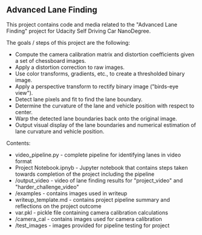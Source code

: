 ## Advanced Lane Finding

This project contains code and media related to the "Advanced Lane Finding" project for Udacity Self Driving Car NanoDegree.

The goals / steps of this project are the following:

* Compute the camera calibration matrix and distortion coefficients given a set of chessboard images.
* Apply a distortion correction to raw images.
* Use color transforms, gradients, etc., to create a thresholded binary image.
* Apply a perspective transform to rectify binary image ("birds-eye view").
* Detect lane pixels and fit to find the lane boundary.
* Determine the curvature of the lane and vehicle position with respect to center.
* Warp the detected lane boundaries back onto the original image.
* Output visual display of the lane boundaries and numerical estimation of lane curvature and vehicle position.

Contents:

* video_pipeline.py - complete pipeline for identifying lanes in video format
* Project Notebook.ipnyb - Jupyter notebook that contains steps taken towards completion of the project including the pipeline
* /output_video - video of lane finding results for "project_video" and "harder_challenge_video"
* /examples - contains images used in writeup
* writeup_template.md - contains project pipeline summary and reflections on the project outcome
* var.pkl - pickle file containing camera calibration calculations
* /camera_cal - contains images used for camera calibration
* /test_images - images provided for pipeline testing for project



